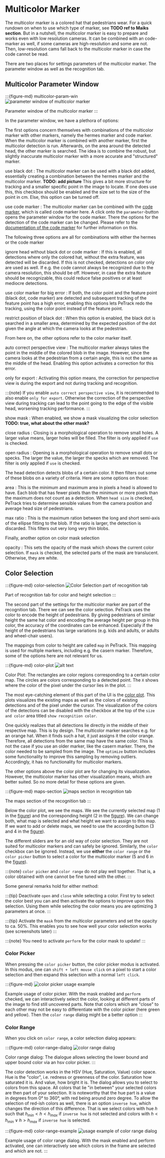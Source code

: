 # Multicolor Marker

The multicolor marker is a colored hat that pedestrians wear. For a quick rundown on when to use which type of marker, see **TODO ref to Maiks section**. But in a nutshell, the multicolor marker is easy to prepare and works even with low resolution cameras. It can be combined with an code-marker as well, if some cameras are high-resolution and some are not. Then, low-resolution cams fall back to the multicolor marker in case the code cannot be read.

There are two places for settings parameters of the multicolor marker. The parameter window as well as the recognition tab.

## Multicolor Parameter Window

:::{figure-md} multicolor-param-win
![parameter window of multicolor marker](images/multicolor_param_win.png)

Parameter window of the multicolor marker
:::

In the parameter window, we have a plethora of options:

The first options concern themselves with combinations of the multicolor marker with other markers, namely the hermes marker and code marker. When the multicolor marker is combined with another marker, first the multicolor detection is run. Afterwards, on the area around the detected head, the other marker is searched. The idea is to combine the robust, but slightly inaccurate multicolor marker with a more accurate and "structured" marker.

use black dot
: The multicolor marker can be used with a black dot added, essentially creating a combination between the hermes marker and the multicolor marker. **TODO: add picture** This gives a bit more structure for tracking and a smaller specific point in the image to locate. If one does use this, this checkbox should be enabled and the size set to the size of the point in cm. Else, this option can be turned off.

use code marker
: The multicolor marker can be combined with the [code marker](aruco), which is called code marker here. A click onto the `parameter`-button opens the parameter window for the code marker. There the options for the detection of the code marker can be changed. Please refer to the [documentation of the code marker](aruco) for further information on this.

The following three options are all for combinations with either the hermes or the code marker

ignore head without black dot or code marker
: If this is enabled, all detections where only the colored hat, without the extra feature, was detected will be discarded. If this is not checked, detections on color only are used as well. If e.g. the code cannot always be recognized due to the camera resolution, this should be off. However, in case the extra feature should be recognizable, this could reduce false positives or at least mediocre detections.

use color marker for big error
: If both, the color point and the feature point (black dot, code marker) are detected and subsequent tracking of the feature point has a high error, enabling this options lets PeTrack redo the tracking, using the color point instead of the feature point.

restrict position of black dot
: When this option is enabled, the black dot is searched in a smaller area, determined by the expected position of the dot given the angle at which the camera looks at the pedestrian.

From here on, the other options refer to the color marker itself.

auto correct perspective view
: The multicolor marker always takes the point in the middle of the colored blob in the image. However, since the camera looks at the pedestrian from a certain angle, this is not the same as the middle of the head. Enabling this option activates a correction for this error.

only for export
: Activating this option means, the correction for perspective view is during the export and not during tracking and recognition.

:::{note}
If you enable `auto correct perspective view`, it is recommended to also enable `only for export`. Otherwise the correction of the perspective view during tracking can lead to the point going to the edge of the visible head, worsening tracking performance.
:::

show mask
: When enabled, we show a mask visualizing the color selection **TODO: true, what about the other mask?**

close radius
: Closing is a morphological operation to remove small holes. A larger value means, larger holes will be filled. The filter is only applied if `use` is checked.

open radius
: Opening is a morphological operation to remove small dots or specks. The larger the value, the larger the specks which are removed. The filter is only applied if `use` is checked.

The head detection detects blobs of a certain color. It then filters out some of these blobs on a variety of criteria. Here are some options on those:

area
: This is the minimum and maximum area in pixels a head is allowed to have. Each blob that has fewer pixels than the minimum or more pixels than the maximum does not count as a detection. When `head size` is checked, PeTrack tries to determine sensible values from the camera position and average head size of pedestrians.

max ratio
: This is the maximum ration between the long and short semi-axis of the ellipse fitting to the blob. If the ratio is larger, the detection is discarded. This filters out very long very thin blobs.

Finally, another option on color mask selection

opacity
: This sets the opacity of the mask which shows the current color selection. If `mask` is checked, the selected parts of the mask are translucent. Otherwise, they are white.

## Color Selection

:::{figure-md} color-selection
![Color Selection part of recognition tab](images/color_selection.png)

Part of recognition tab for color and height selection
:::

The second part of the settings for the multicolor marker are part of the recognition tab. There we can see the color selection. PeTrack uses the color to encode the height of pedestrians. By giving pedestrians of similar height the same hat color and encoding the average height per group in this color, the accuracy of the coordinates can be enhanced. Especially if the height of the pedestrians has large variations (e.g. kids and adults, or adults and wheel-chair users).

The mappings from color to height are called `map` in PeTrack. This mapping is used for multiple markers, including e.g. the casern marker. Therefore, some of the options here are not relevant for us.

:::{figure-md} color-plot
![alt text](imageS/color_plot.png)

Color Plot: The rectangles are color regions corresponding to a certain color map. The circles are colors corresponding to a detected point. The `X` shows where the color of the pixel under the cursor lies in the plot.
:::

The most eye-catching element of this part of the UI is the [color plot](#color-plot). This plots visualizes the existing maps as well as the colors of existing detections and of the pixel under the cursor. The visualization of the colors of the detections can be disabled with the checkbox at the top of the `size and color` area titled `show recognition color`.

One quickly realizes that all detections lie directly in the middle of their respective map. This is by design. The multicolor marker searches e.g. for an orange hat. When it finds such a hat, it just assigns it the color orange. Therefore, all detections from the same map have the same color. This is not the case if you use an older marker, like the casern marker. There, the color needed to be sampled from the image. The `optimize` button includes some functionality to improve this sampling by removing outliers. Accordingly, it has no functionality for multicolor markers.

The other options above the color plot are for changing its visualization. However, the multicolor marker has other visualization means, which are better suited. So no more detail for these options are given.

:::{figure-md} maps-section
![maps section in recognition tab](images/maps2.png)

The maps section of the recognition tab
:::

Below the color plot, we see the maps. We see the currently selected map (1 in the [figure](#maps-section)) and the corresponding height (2 in the [figure](#maps-section)). We can change both, what map is selected and what height we want to assign to this map. If we want to add or delete maps, we need to use the according button (3 and 4 in the [figure](#maps-section)).

The different sliders are for an old way of color selection. They are not suited for multicolor markers and can safely be ignored. Similarly, the `color` checkbox can be ignored. Instead, we use **either** the `color range` or the `color picker` button to select a color for the multicolor marker (5 and 6 in the [figure](#maps-section)).

:::{note}
`color picker` and `color range` do not play well together. That is, a color obtained with one cannot be fine tuned with the other.
:::

Some general remarks hold for either method:

:::{tip}
Deactivate `open` and `close` while selecting a color. First try to select the color best you can and then activate the options to improve upon this selection. Using them while selecting the color means you are optimizing 3 parameters at once.
:::

:::{tip}
Activate the `mask` from the multicolor parameters and set the opacity to ca. 50%. This enables you to see how well your color selection works (see screenshots later)
:::

:::{note}
You need to activate `perform` for the color mask to update!
:::

### Color Picker

When pressing the `color picker` button, the color picker modus is activated. In this modus, one can `shift + left mouse click` on a pixel to start a color selection and then expand this selection with a normal `left click`. 

:::{figure-md}
![color picker usage example](images/color_picker_example.webp)

Example usage of color picker. With the mask enabled and `perform` checked, we can interactively select the color, looking at different parts of the image to find still uncovered parts. Note that colors which are "close" to each other may not be easy to differentiate with the color picker (here green and yellow). Then the `color range` dialog might be a better option
:::

### Color Range

When you click on `color range`, a color selection dialog appears:

:::{figure-md} color-range-dialog
![color range dialog](images/color_range_dialog.png)

Color range dialog: The dialogue allows selecting the lower bound and upper bound color via an hsv color picker. 
:::

The color detection works in the HSV (Hue, Saturation, Value) color space. Hue is the "color", i.e. redness or greenness of the color. Saturation how saturated it is. And value, how bright it is. The dialog allows you to select to colors from this space. All colors that lie "in between" your selected colors are then part of your selection. It is noteworthy that the hue part is a value in degrees from 0° to 360°, with red being around zero degree. To allow the selection of red-ish colors as well, there is an option `inverse hue`, which changes the direction of this difference. That is we select colors with hue $h$ such that $h_{min} < h < h_{max}$ if `inverse hue` is not selected and colors with $h < h_{min} \lor h > h_{max}$ if `inverse hue` is selected.

:::{figure-md} color-range-example
![usage example of color range dialog](images/color_range_example.webp)

Example usage of color range dialog. With the mask enabled and perform
activated, one can interactively see which colors in the frame are selected and
which are not.
:::

